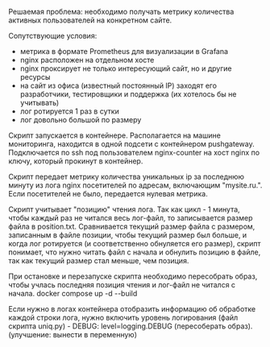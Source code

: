 Решаемая проблема:
необходимо получать метрику количества активных пользователей на конкретном сайте.

Сопутствующие условия:
- метрика в формате Prometheus для визуализации в Grafana
- nginx расположен на отдельном хосте
- nginx проксирует не только интересующий сайт, но и другие ресурсы
- на сайт из офиса (известный постоянный IP) заходят его разработчики, тестировщики и поддержка (их хотелось бы не учитывать)
- лог ротируется 1 раз в сутки
- лог довольно большой по размеру


Скрипт запускается в контейнере. Располагается на машине мониторинга, находится в одной подсети с контейнером pushgateway.
Подключается по ssh под пользователем nginx-counter на хост nginx по ключу, который прокинут в контейнер.

Скрипт передает метрику количества уникальных ip за последнюю минуту из лога nginx посетителей по адресам, включающим "mysite.ru.". Если посетителей не было, передается нулевая метрика.

Скрипт учитывает "позицию" чтения лога. Так как цикл - 1 минута, чтобы каждый раз не читался весь лог-файл, то записывается размер файла в position.txt.
Сравнивается текущий размер файла с размером, записанным в файле позиции, чтобы текущий размер был больше, и когда лог ротируется (и соответственно обнуляется его размер), скрипт понимает, что нужно читать файл с начала и обнулить позицию в файле, так как текущий размер стал меньше, чем позиция.

При остановке и перезапуске скрипта необходимо пересобрать образ, чтобы учлась последняя позиция чтения и лог-файл не читался с начала.
docker compose up -d --build

Если нужно в логах контейнера отобразить информацию об обработке каждой строки лога, нужно включить уровень логирования (файл скрипта uniq.py) - DEBUG: level=logging.DEBUG (пересоберать образ).
(улучшение: вынести в переменную)
